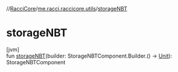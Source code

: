 //[RacciCore](../../index.md)/[me.racci.raccicore.utils](index.md)/[storageNBT](storage-n-b-t.md)

# storageNBT

[jvm]\
fun [storageNBT](storage-n-b-t.md)(builder: StorageNBTComponent.Builder.() -&gt; [Unit](https://kotlinlang.org/api/latest/jvm/stdlib/kotlin/-unit/index.html)): StorageNBTComponent

